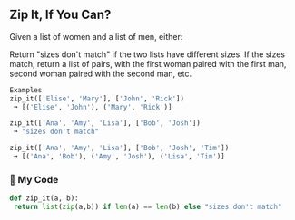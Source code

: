 ## Zip It, If You Can?

Given a list of women and a list of men, either:

Return "sizes don't match" if the two lists have different sizes.
If the sizes match, return a list of pairs, with the first woman paired with the first man, second woman paired with the second man, etc.
```python
Examples
zip_it(['Elise', 'Mary'], ['John', 'Rick']) 
 ➞ [('Elise', 'John'), ('Mary', 'Rick')]

zip_it(['Ana', 'Amy', 'Lisa'], ['Bob', 'Josh']) 
 ➞ "sizes don't match"

zip_it(['Ana', 'Amy', 'Lisa'], ['Bob', 'Josh', 'Tim'])
 ➞ [('Ana', 'Bob'), ('Amy', 'Josh'), ('Lisa', 'Tim')]
 ```
 ### :snake: My Code
 ```python
 def zip_it(a, b):
  return list(zip(a,b)) if len(a) == len(b) else "sizes don't match"
 ```
